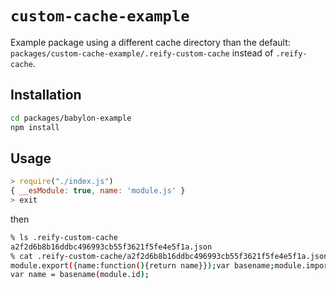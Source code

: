 # `custom-cache-example`

Example package using a different cache directory than the default:
`packages/custom-cache-example/.reify-custom-cache` instead of
`.reify-cache`.

## Installation

```sh
cd packages/babylon-example
npm install
```

## Usage

```js
> require("./index.js")
{ __esModule: true, name: 'module.js' }
> exit
```

then

```sh
% ls .reify-custom-cache
a2f2d6b8b16ddbc496993cb55f3621f5fe4e5f1a.json
% cat .reify-custom-cache/a2f2d6b8b16ddbc496993cb55f3621f5fe4e5f1a.json
module.export({name:function(){return name}});var basename;module.import("path",{"basename":function(v){basename=v}},0);
var name = basename(module.id);
```
